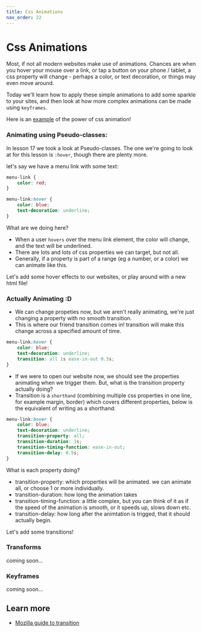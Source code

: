 ```yaml
---
title: Css Animations
nav_order: 22
---
```


# Css Animations

Most, if not all modern websites make use of animations. Chances are when you hover your mouse over a link, or tap a button on your
phone / tablet, a css property will change - perhaps a color, or text decoration, or things may even move around.

Today we'll learn how to apply these simple animations to add some sparkle to your sites, and then look at how more complex animations can be made using `keyframes`.

Here is an [example](./sunset.html) of the power of css animation!

### Animating using Pseudo-classes:

In lesson 17 we took a look at Pseudo-classes. The one we're going to look at for this lesson is `:hover`, though there are plenty more.

let's say we have a menu link with some text:

```css
menu-link {
    color: red;
}
```

```css
menu-link:hover {
    color: blue;
    text-decoration: underline;
}
```

What are we doing here?

-   When a user `hovers` over the menu link element, the color will change, and the text will be underlined.
-   There are lots and lots of css properties we can target, but not all.
-   Generally, if a property is part of a range (eg a number, or a color) we can animate like this.

Let's add some hover effects to our websites, or play around with a new html file!

### Actually Animating :D

-   We can change propeties now, but we aren't really animating, we're just changing a property with no smooth transition.
-   This is where our friend transition comes in! transition will make this change across a specified amount of time.

```css
menu-link:hover {
    color: blue;
    text-decoration: underline;
    transition: all 1s ease-in-out 0.5s;
}
```

-   If we were to open our website now, we should see the properties animating when we trigger them. But, what is the transition property actually doing?
-   Transition is a `shorthand` (combining multiple css properties in one line, for example margin, border) which covers different properties, below
    is the equivalent of writing as a shorthand:

```css
menu-link:hover {
    color: blue;
    text-decoration: underline;
    transition-property: all;
    transition-duration: 1s;
    transition-timing-function: ease-in-out;
    transition-delay: 0.5s;
}
```

What is each property doing?

-   transition-property: which properties will be animated. we can animate all, or choose 1 or more individually.
-   transition-duration: how long the animation takes
-   transition-timing-function: a little complex, but you can think of it as if the speed of the animation is smooth, or it speeds up, slows down etc.
-   transition-delay: how long after the animtation is trigged, that it should actually begin.

Let's add some transitions!

### Transforms

coming soon...

### Keyframes

coming soon...

## Learn more

-   [Mozilla guide to transition](https://developer.mozilla.org/en-US/docs/Web/CSS/transition)
